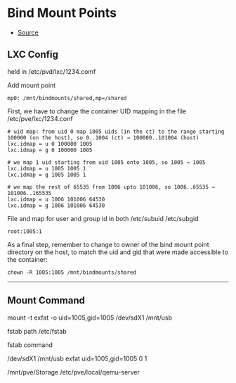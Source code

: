 # Bind Mount Points

- [Source](https://pve.proxmox.com/wiki/Unprivileged_LXC_containers)

## LXC Config

held in /etc/pvd/lxc/1234.comf

Add mount point

```
mp0: /mnt/bindmounts/shared,mp=/shared
```

First, we have to change the container UID mapping in the file /etc/pve/lxc/1234.conf

```
# uid map: from uid 0 map 1005 uids (in the ct) to the range starting 100000 (on the host), so 0..1004 (ct) → 100000..101004 (host) 
lxc.idmap = u 0 100000 1005 
lxc.idmap = g 0 100000 1005 

# we map 1 uid starting from uid 1005 onto 1005, so 1005 → 1005 
lxc.idmap = u 1005 1005 1 
lxc.idmap = g 1005 1005 1 

# we map the rest of 65535 from 1006 upto 101006, so 1006..65535 → 101006..165535 
lxc.idmap = u 1006 101006 64530 
lxc.idmap = g 1006 101006 64530 
```

File and map for user and group id in both
/etc/subuid 
/etc/subgid 

```
root:1005:1 
```

As a final step, remember to change to owner of the bind mount point directory on the host, to match the uid and gid that were made accessible to the container:
```  
chown -R 1005:1005 /mnt/bindmounts/shared
```

---

## Mount Command 
mount -t exfat -o uid=1005,gid=1005 /dev/sdX1 /mnt/usb 

fstab path 
/etc/fstab 

fstab command 

/dev/sdX1 /mnt/usb exfat uid=1005,gid=1005 0 1

/mnt/pve/Storage
/etc/pve/local/qemu-server
